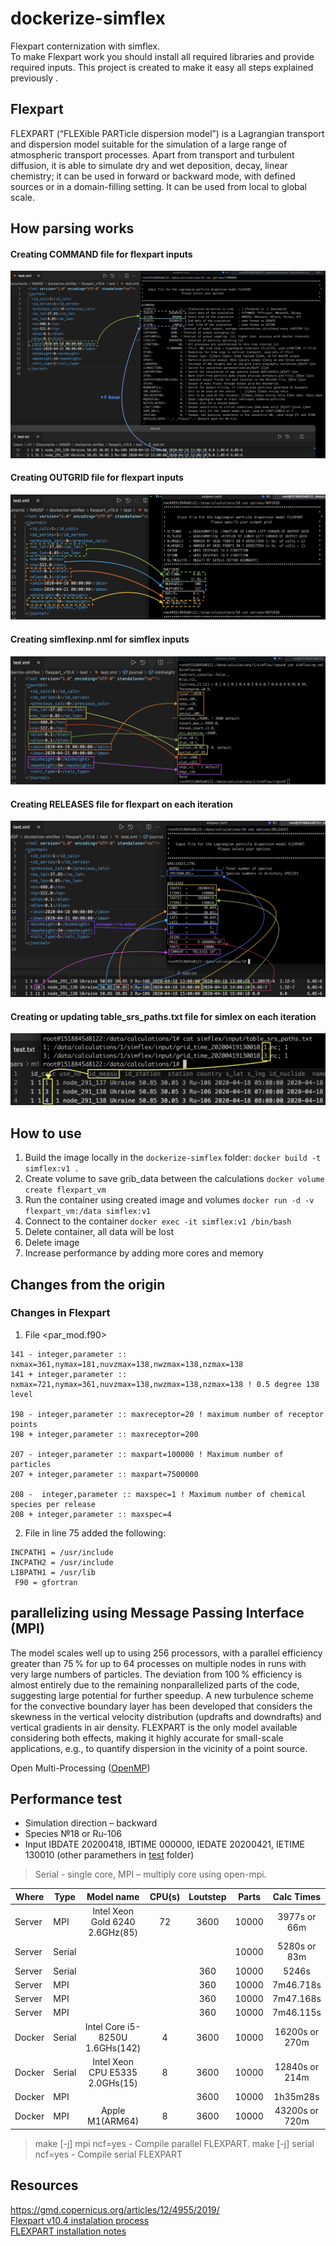 # dockerize-simflex

Flexpart conternization with simflex.  
To make Flexpart work you should install all required libraries and provide required inputs. This project is created to make it easy all steps explained previously .

## Flexpart

FLEXPART (“FLEXible PARTicle dispersion model”) is a Lagrangian transport and dispersion model suitable for the simulation of a large range of atmospheric transport processes. Apart from transport and turbulent diffusion, it is able to simulate dry and wet deposition, decay, linear chemistry; it can be used in forward or backward mode, with defined sources or in a domain-filling setting. It can be used from local to global scale.

## How parsing works

#### Creating COMMAND file for flexpart inputs

![Command file](/docs/command.png)

#### Creating OUTGRID file for flexpart inputs

![Outgrid file](/docs/outgrid.png)

#### Creating simflexinp.nml for simflex inputs

![Simflexinp.nml file](/docs/simflexinp.png)

#### Creating RELEASES file for flexpart on each iteration

![Releases file](/docs/releases.png)

#### Creating or updating table_srs_paths.txt file for simlex on each iteration

![Table_srs_paths file](/docs/table_srs_paths.png)

## How to use

1. Build the image locally in the `dockerize-simflex` folder:
`docker build -t simflex:v1 .`
2. Create volume to save grib_data between the calculations
`docker volume create flexpart_vm`
3. Run the container using created image and volumes
`docker run -d -v flexpart_vm:/data simflex:v1`
3. Connect to the container
`docker exec -it simflex:v1 /bin/bash`
4. Delete container, all data will be lost
5. Delete image
6. Increase performance by adding more cores and memory

## Changes from the origin

### Changes in Flexpart

1. File <par_mod.f90>

```
141 - integer,parameter :: nxmax=361,nymax=181,nuvzmax=138,nwzmax=138,nzmax=138
141 + integer,parameter :: nxmax=721,nymax=361,nuvzmax=138,nwzmax=138,nzmax=138 ! 0.5 degree 138 level

198 - integer,parameter :: maxreceptor=20 ! maximum number of receptor points
198 + integer,parameter :: maxreceptor=200

207 - integer,parameter :: maxpart=100000 ! Maximum number of particles
207 + integer,parameter :: maxpart=7500000

208 -  integer,parameter :: maxspec=1 ! Maximum number of chemical species per release
208 + integer,parameter :: maxspec=4
```

2. File <makefile> in line 75 added the following:

```
INCPATH1 = /usr/include
INCPATH2 = /usr/include
LIBPATH1 = /usr/lib
 F90 = gfortran
```

## parallelizing using Message Passing Interface (MPI)

The model scales well up to using 256 processors, with a parallel efficiency greater than 75 % for up to 64 processes on multiple nodes in runs with very large numbers of particles. The deviation from 100 % efficiency is almost entirely due to the remaining nonparallelized parts of the code, suggesting large potential for further speedup. A new turbulence scheme for the convective boundary layer has been developed that considers the skewness in the vertical velocity distribution (updrafts and downdrafts) and vertical gradients in air density. FLEXPART is the only model available considering both effects, making it highly accurate for small-scale applications, e.g., to quantify dispersion in the vicinity of a point source.

Open Multi-Processing ([OpenMP](http://www.openmp.org/))

## Performance test

- Simulation direction – backward
- Species №18 or Ru-106
- Input IBDATE 20200418, IBTIME 000000, IEDATE 20200421, IETIME 130010 (other paramethers in [test](/flexpart_v10.4/test/) folder)

> Serial - single core, MPI – multiply core using open-mpi.

|Where|Type|Model name|CPU(s)|Loutstep|Parts|Calc Times|
|-|-|:-:|:-:|:-:|:-:|:-:|
|Server|MPI|Intel Xeon Gold 6240 2.6GHz(85)|72|3600|10000|3977s or 66m|
|Server|Serial||||10000|5280s or 83m|
|Server|Serial|||360|10000|5246s|
|Server|MPI|||360|10000|7m46.718s|
|Server|MPI|||360|10000|7m47.168s|
|Server|MPI|||360|10000|7m46.115s|
|Docker|Serial|Intel Core i5-8250U 1.6GHs(142)|4|3600|10000|16200s or 270m|
|Docker|Serial|Intel Xeon CPU E5335 2.0GHs(15)|8|3600|10000|12840s or 214m|
|Docker|MPI|||3600|10000|1h35m28s|
|Docker|MPI|Apple M1(ARM64)|8|3600|10000|43200s or 720m|


> make [-j] mpi ncf=yes - Compile parallel FLEXPART. 
> make [-j] serial ncf=yes - Compile serial FLEXPART

## Resources

<https://gmd.copernicus.org/articles/12/4955/2019/>  
[Flexpart v10.4 instalation process](https://www.jianshu.com/p/6bc7cee6c9bf)  
[FLEXPART installation notes](http://paisheng.me/2018/08/10/FLEXPART_INSTALLATION_NOTE)
